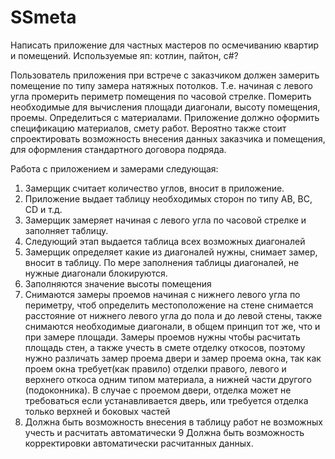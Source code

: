 # SSmeta

Написать приложение для частных мастеров по осмечиванию квартир и помещений.
Используемые яп: котлин, пайтон, с#?

Пользователь приложения при встрече с заказчиком должен замерить помещение по типу замера натяжных потолков. Т.е. начиная с левого угла промерить периметр помещения по  часовой стрелке. Померить необходимые для вычисления площади диагонали, высоту помещения, проемы. Определиться с материалами. Приложение должно оформить спецификацию материалов, смету работ. Вероятно также стоит спроектировать возможность внесения данных заказчика и помещения, для оформления стандартного договора подряда.

Работа с приложением и замерами следующая:
1. Замерщик считает количество углов, вносит в приложение.
2. Приложение выдает таблицу необходимых сторон по типу AB, BC, CD и т.д.
3. Замерщик замеряет начиная с левого угла по часовой стрелке и заполняет таблицу.
4. Следующий этап выдается таблица всех возможных диагоналей
5. Замерщик определяет какие из диагоналей нужны, снимает замер, вносит в таблицу. По мере заполнения таблицы диагоналей, не нужные диагонали блокируются.
6. Заполняются значение высоты помещения
7.  Снимаются замеры проемов начиная с нижнего левого угла по периметру, чтоб определить местоположение на стене снимается расстояние от нижнего левого угла до пола и до левой стены, также снимаются необходимые диагонали, в общем принцип тот же, что и при замере площади.
Замеры проемов нужны чтобы расчитать площадь стен, а также учесть в смете отделку откосов, поэтому нужно различать замер проема двери и замер проема окна, так как проем окна требует(как правило) отделки правого, левого и верхнего откоса одним типом материала, а нижней части другого (подоконника). В случае с проемом двери, отделка может не требоваться если устанавливается дверь, или требуется отделка только верхней и боковых частей
8. Должна быть возможность внесения в таблицу работ не возможных учесть и расчитать автоматически
9  Должна быть возможность корректировки автоматически расчитанных данных.




